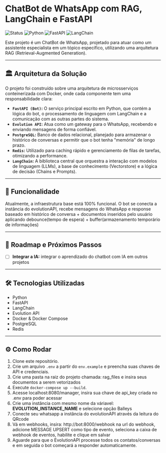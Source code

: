 # ChatBot de WhatsApp com RAG, LangChain e FastAPI

![Status](https://img.shields.io/badge/status-em_desenvolvimento-yellow)
![Python](https://img.shields.io/badge/Python-3.11-blue?logo=python)
![FastAPI](https://img.shields.io/badge/FastAPI-0.100-green?logo=fastapi)
![LangChain](https://img.shields.io/badge/LangChain-AI-orange)

Este projeto é um ChatBot de WhatsApp, projetado para atuar como um assistente especialista em um tópico específico, utilizando uma arquitetura RAG (Retrieval-Augmented Generation).

---

## 🏛️ Arquitetura da Solução

O projeto foi construído sobre uma arquitetura de microsserviços conteinerizada com Docker, onde cada componente tem uma responsabilidade clara:

- **`FastAPI (Bot)`:** O serviço principal escrito em Python, que contém a lógica do bot, o processamento de linguagem com LangChain e a comunicação com as outras partes do sistema.
- **`Evolution API`:** Atua como um gateway para o WhatsApp, recebendo e enviando mensagens de forma confiável.
- **`PostgreSQL`:** Banco de dados relacional, planejado para armazenar o histórico de conversas e permitir que o bot tenha "memória" de longo prazo.
- **`Redis`:** Utilizado para caching rápido e gerenciamento de filas de tarefas, otimizando a performance.
- **`LangChain`:** A biblioteca central que orquestra a interação com modelos de linguagem (LLMs), a base de conhecimento (Vectorstore) e a lógica de decisão (Chains e Prompts).

---

## 🚧 Funcionalidade

Atualmente, a infraestrutura base está 100% funcional. O bot se conecta a instância do evolutionAPI, recebe mensagens do WhatsApp e response baseado em histórico de conversa + documentos inseridos pelo usuário aplicando debounce(tempo de espera) + buffer(armazenamento temporário de informações)

---

## 📝 Roadmap e Próximos Passos
- [ ] **Integrar a IA:** integrar o aprendizado do chatbot com IA em outros projetos

---

## 🛠️ Tecnologias Utilizadas

- Python
- FastAPI
- LangChain
- Evolution API
- Docker & Docker Compose
- PostgreSQL
- Redis

---

## ⚙️ Como Rodar

1.  Clone este repositório.
2.  Crie um arquivo `.env` a partir do `env.example` e preencha suas chaves de API e credenciais.
3.  Crie uma pasta na raiz do projeto chamada: rag_files e insira seus documentos a serem vetorizados
3.  Execute `docker-compose up --build`.
4.  Acesse localhost:8080/manager, insira sua chave de api_key criada no .env para poder acessar
5.  Crie uma instância com mesmo nome da váriavel: **EVOLUTION_INSTANCE_NAME** e selecione opção Balleys
6.  Conecte seu whatsapp a instância do evolutionAPI através da leitura do QRcode
7.  Vá em webhooks, insira: http://bot:8000/webhook na url do webhook, adicione MESSAGE UPSERT como tipo de evento, seleciona a caixa de webhook de eventos, habilite e clique em salvar
8.  Aguarde para que o EvolutionAPI processe todos os contatos/conversas e em seguida o bot começará a responder automaticamente.
